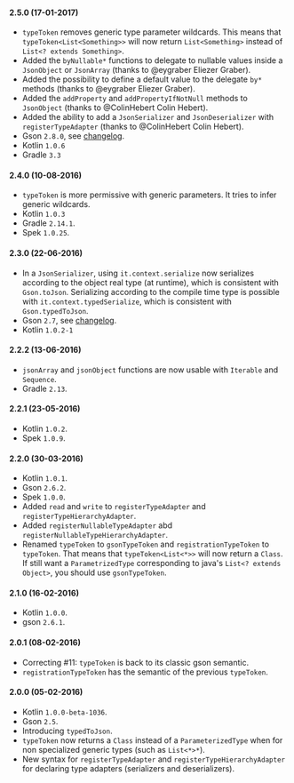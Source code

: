 
#### 2.5.0 (17-01-2017)

 * `typeToken` removes generic type parameter wildcards. This means that `typeToken<List<Something>>` will now return `List<Something>` instead of `List<? extends Something>`.
 * Added the `byNullable*` functions to delegate to nullable values inside a `JsonObject` or `JsonArray` (thanks to @eygraber Eliezer Graber).
 * Added the possibility to define a default value to the delegate `by*` methods (thanks to @eygraber Eliezer Graber).
 * Added the `addProperty` and `addPropertyIfNotNull` methods to `JsonObject` (thanks to @ColinHebert Colin Hebert).
 * Added the ability to add a `JsonSerializer` and `JsonDeserializer` with `registerTypeAdapter` (thanks to @ColinHebert Colin Hebert).
 * Gson `2.8.0`, see [changelog](https://github.com/google/gson/blob/master/CHANGELOG.md#version-28).
 * Kotlin `1.0.6`
 * Gradle `3.3`


#### 2.4.0 (10-08-2016)

 * `typeToken` is more permissive with generic parameters. It tries to infer generic wildcards.
 * Kotlin `1.0.3`
 * Gradle `2.14.1`.
 * Spek `1.0.25`.


#### 2.3.0 (22-06-2016)

 * In a `JsonSerializer`, using `it.context.serialize` now serializes according to the object real type (at runtime), which is consistent with `Gson.toJson`.
   Serializing according to the compile time type is possible with `it.context.typedSerialize`, which is consistent with `Gson.typedToJson`.
 * Gson `2.7`, see [changelog](https://github.com/google/gson/blob/master/CHANGELOG.md#version-27).
 * Kotlin `1.0.2-1`

#### 2.2.2 (13-06-2016)

 * `jsonArray` and `jsonObject` functions are now usable with `Iterable` and `Sequence`.
 * Gradle `2.13`.

#### 2.2.1 (23-05-2016)

 * Kotlin `1.0.2`.
 * Spek `1.0.9`.

#### 2.2.0 (30-03-2016)

 * Kotlin `1.0.1`.
 * Gson `2.6.2`.
 * Spek `1.0.0`.
 * Added `read` and `write` to `registerTypeAdapter` and `registerTypeHierarchyAdapter`.
 * Added `registerNullableTypeAdapter` abd `registerNullableTypeHierarchyAdapter`.
 * Renamed `typeToken` to `gsonTypeToken` and `registrationTypeToken` to `typeToken`. That means that `typeToken<List<*>>` will now return a `Class`.
   If still want a `ParametrizedType` corresponding to java's `List<? extends Object>`, you should use `gsonTypeToken`.

#### 2.1.0 (16-02-2016)
 * Kotlin `1.0.0`.
 * gson `2.6.1`.

#### 2.0.1 (08-02-2016)
 * Correcting #11: `typeToken` is back to its classic gson semantic.
 * `registrationTypeToken` has the semantic of the previous `typeToken`.

#### 2.0.0 (05-02-2016)
 * Kotlin `1.0.0-beta-1036`.
 * Gson `2.5`.
 * Introducing `typedToJson`.
 * `typeToken` now returns a `Class` instead of a `ParameterizedType` when for non specialized generic types (such as `List<*>*`).
 * New syntax for `registerTypeAdapter` and `registerTypeHierarchyAdapter` for declaring type adapters (serializers and deserializers).
 